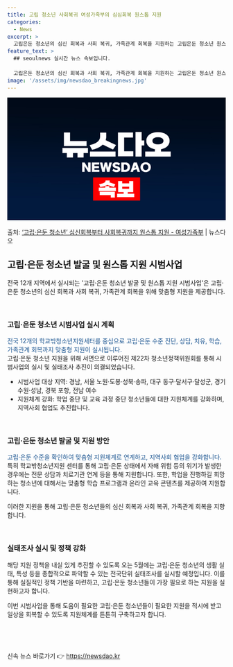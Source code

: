 ```yaml
---
title: 고립 청소년 사회복귀 여성가족부의 심심회복 원스톱 지원
categories:
  - News
excerpt: >
  고립은둔 청소년의 심신 회복과 사회 복귀, 가족관계 회복을 지원하는 고립은둔 청소년 원스톱 패키지 시범사업이…
feature_text: >
  ## seoulnews 실시간 뉴스 속보입니다.

  고립은둔 청소년의 심신 회복과 사회 복귀, 가족관계 회복을 지원하는 고립은둔 청소년 원스톱 패키지 시범사업이…
image: '/assets/img/newsdao_breakingnews.jpg'
---
```


![뉴스다오 속보](/assets/img/newsdao_breakingnews.jpg)

<p>출처: <a href="https://newsdao.kr/3281" rel="dofollow">‘고립·은둔 청소년’ 심신회복부터 사회복귀까지 원스톱 지원 - 여성가족부</a> | 뉴스다오</p>

<h2 data-ke-size="size26">고립·은둔 청소년 발굴 및 원스톱 지원 시범사업</h2>
전국 12개 지역에서 실시되는 '고립·은둔 청소년 발굴 및 원스톱 지원 시범사업'은 고립·은둔 청소년의 심신 회복과 사회 복귀, 가족관계 회복을 위해 맞춤형 지원을 제공합니다. <br>

<p data-ke-size="size16">&nbsp;</p>

<h3>고립·은둔 청소년 시범사업 실시 계획</h3>
<span style="color: #1a5490;">전국 12개의 학교밖청소년지원세터를 중심으로 고립·은둔 수준 진단, 상담, 치유, 학습, 가족관계 회복까지 맞춤형 지원이 실시됩니다.</span><br>
고립·은둔 청소년 지원을 위해 서면으로 이루어진 제22차 청소년정책위원회를 통해 시범사업의 실시 및 실태조사 추진이 의결되었습니다. <br>

<ul>
  <li>시범사업 대상 지역: 경남, 서울 노원·도봉·성북·송파, 대구 동구·달서구·달성군, 경기 수원·성남, 경북 포항, 전남 여수</li>
  <li>지원체계 강화: 학업 중단 및 교육 과정 중단 청소년들에 대한 지원체계를 강화하며, 지역사회 협업도 추진합니다.</li>
</ul>
  
<p data-ke-size="size16">&nbsp;</p>

<h3>고립·은둔 청소년 발굴 및 지원 방안</h3>
<span style="color: #1a5490;">고립·은둔 수준을 확인하여 맞춤형 지원체계로 연계하고, 지역사회 협업을 강화합니다.</span> 특히 학교밖청소년지원 센터를 통해 고립·은둔 상태에서 자해 위험 등의 위기가 발생한 경우에는 전문 상담과 치료기관 연계 등을 통해 지원합니다. 또한, 학업을 진행하길 희망하는 청소년에 대해서는 맞춤형 학습 프로그램과 온라인 교육 콘텐츠를 제공하여 지원합니다. 

이러한 지원을 통해 고립·은둔 청소년들의 심신 회복과 사회 복귀, 가족관계 회복을 지향합니다. 

<p data-ke-size="size16">&nbsp;</p>

<h3>실태조사 실시 및 정책 강화</h3>
해당 지원 정책을 내실 있게 추진할 수 있도록 오는 5월에는 고립·은둔 청소년의 생활 실태, 특성 등을 종합적으로 파악할 수 있는 전국단위 실태조사를 실시할 예정입니다. 
이를 통해 실질적인 정책 기반을 마련하고, 고립·은둔 청소년들이 가장 필요로 하는 지원을 실현하고자 합니다.

이번 시범사업을 통해 도움이 필요한 고립·은둔 청소년들이 필요한 지원을 적시에 받고 일상을 회복할 수 있도록 지원체계를 튼튼히 구축하고자 합니다.

<p data-ke-size="size16">&nbsp;</p>
<p data-ke-size="size16">&nbsp;</p> 

신속 뉴스 바로가기 👉 <a href="https://newsdao.kr" rel="dofollow">https://newsdao.kr</a>


